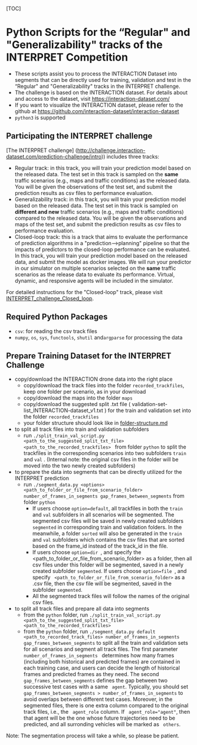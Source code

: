 [TOC]

# Python Scripts for the “Regular" and "Generalizability" tracks of the INTERPRET Competition

* These scripts assist you to process the INTERACTION Dataset into segments that can be directly used for training, validation and test in the “Regular" and "Generalizability" tracks in the INTERPRET challenge.
* The challenge is based on the INTERACTION dataset. For details about and access to the dataset, visit https://interaction-dataset.com/
* If you want to visualize the INTERACTION dataset, please refer to the github at https://github.com/interaction-dataset/interaction-dataset
* `python3` is supported

## Participating the INTERPRET challenge

[The INTERPRET challenge] (http://challenge.interaction-dataset.com/prediction-challenge/intro)) includes three tracks: 

* Regular track: in this track, you will train your prediction model based on the released data. The test set in this track is sampled on the **same** traffic scenarios (e.g., maps and traffic conditions) as the released data. You will be given the observations of the test set, and submit the prediction results as csv files to performance evaluation.
* Generalizability track: in this track, you will train your prediction model based on the released data. The test set in this track is sampled on **different and new** traffic scenarios (e.g., maps and traffic conditions) compared to the released data. You will be given the observations and maps of the test set, and submit the prediction results as csv files to performance evaluation.
* Closed-loop track: this is a track that aims to evaluate the performance of prediction algorithms in a "prediction-->planning" pipeline so that the impacts of predictors to the closed-loop performance can be evaluated. In this track, you will train your prediction model based on the released data, and submit the model as docker images. We will run your predictor in our simulator on multiple scenarios selected on the **same** traffic scenarios as the release data to evaluate its performance. Virtual, dynamic, and responsive agents will be included in the simulator. 

For detailed instructions for the "Closed-loop" track, please visit [INTERPRET_challenge_Closed_loop](https://github.com/interaction-dataset/INTERPRET_challenge_Closed_loop).

## Required Python Packages
* `csv`: for reading the csv track files
* `numpy`, `os`,  `sys`,  `functools`, `shutil` and`argparse` for processing the data

## Prepare Training Dataset for the INTERPRET Challenge

- copy/download the INTERACTION drone data into the right place
  - copy/download the track files into the folder `recorded_trackfiles`, keep one folder per scenario, as in your download
  - copy/download the maps into the folder `maps`
  - copy/download the suggested split .txt file ( validation-set-list_INTERACTION-dataset_v1.txt ) for the train and validation set into the folder `recorded_trackfiles`
  - your folder structure should look like in [folder-structure.md](doc/folder-structure.md)
- to split all track files into train and validation subfolders
  - run `./split_train_val_script.py <path_to_the_suggested_split_txt_file> <path_to_the_recorded_trackfiles> ` from folder `python` to split the trackfiles in the corresponding scenarios into two subfolders  `train`  and  `val` . (Internal note: the original csv files in the folder will be moved into the two newly created subfolders)
- to prepare the data into segments that can be directly utilized for the INTERPRET prediction
  - run `./segment_data.py <options> <path_to_folder_or_file_from_scenario_folder> number_of_frames_in_segments gap_frames_between_segments` from folder `python`
    - If users choose  `option=default`,  all trackfiles in both the  `train`  and  `val` subfolders in all scenarios will be segmented. The segmented csv files will be saved in newly created subfolders  `segmented` in corresponding train and validation folders. In the meanwhile, a folder `sorted` will also be generated in the  `train`  and  `val` subfolders which contains the csv files that are sorted based on the frame_id instead of the track_id in the file.
    - If users choose  `option=dir `, and specify the  <path_to_folder_or_file_from_scenario_folder> as a folder, then all csv files under this folder will be segmented, saved in a newly created subfolder `segmented`. If users choose  `option=file `, and specify ` <path_to_folder_or_file_from_scenario_folder>` as a .csv file, then the csv file will be segmented, saved in the subfolder  `segmented`.
    - All the segmented track files will follow the names of the original csv files.
- to split all track files and prepare all data into segments
  - from the  `python` folder, run `./split_train_val_script.py <path_to_the_suggested_split_txt_file> <path_to_the_recorded_trackfiles> `
  - from the `python` folder, run `./segment_data.py default <path_to_recorded_track_files> number_of_frames_in_segments gap_frames_between_segments` to split all the train and validation sets for all scenarios and segment all track files.  The first parameter `number_of_frames_in_segments ` determines how many frames (including both historical and predicted frames) are contained in each training case, and users can decide the length of historical frames and predicted frames as they need. The second ` gap_frames_between_segments` defines the gap between two successive test cases with a same  ` agent`. Typically, you should set   ` gap_frames_between_segments > number_of_frames_in_segments `  to avoid overlaps between different test cases. Moreover, in the segmented files, there is one extra column compared to the original track files, i.e., the  ` agent_role` column. If ` agent_role="agent"`, then that agent will be the one whose future trajectories need to be predicted, and all surronding vehicles will be marked as ` others`.

Note: The segmentation process will take a while, so please be patient.



